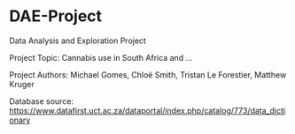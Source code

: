 # DAE-Project
Data Analysis and Exploration Project

Project Topic: Cannabis use in South Africa and ...

Project Authors: Michael Gomes, Chloë Smith, Tristan Le Forestier, Matthew Kruger

Database source: https://www.datafirst.uct.ac.za/dataportal/index.php/catalog/773/data_dictionary
